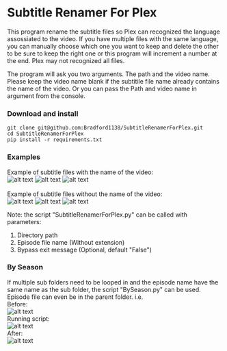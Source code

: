 # Subtitle Renamer For Plex

This program rename the subtitle files so Plex can recognized the language assossiated to the video.
If you have multiple files with the same language, you can manually choose which one you want to keep and delete the other to be sure to keep the right one or this program will increment a number at the end. Plex may not recognized all files.

The program will ask you two arguments. The path and the video name. Please keep the video name blank if the subtitile file name already contains the name of the video. Or you can pass the Path and video name in argument from the console.


### Download and install
```
git clone git@github.com:Bradford1138/SubtitleRenamerForPlex.git
cd SubtitleRenamerForPlex
pip install -r requirements.txt
```

### Examples
Example of subtitle files with the name of the video: \
![alt text](ReadMeMedia/Before_with_name.JPG "Before_with_name")
![alt text](ReadMeMedia/Console_with_name.JPG "Console_with_name")
![alt text](ReadMeMedia/After.JPG "After")
\
\
Example of subtitle files without the name of the video: \
![alt text](ReadMeMedia/Before_without_name.JPG "Before_without_name")
![alt text](ReadMeMedia/Console_without_name.JPG "Console_without_name")
![alt text](ReadMeMedia/After.JPG "After")

Note: the script "SubtitleRenamerForPlex.py" can be called with parameters: 
1. Directory path
2. Episode file name (Without extension)
3. Bypass exit message (Optional, default "False")

### By Season

If multiple sub folders need to be looped in and the episode name have the same name as the sub folder, the script "BySeason.py" can be used. Episode file can even be in the parent folder. i.e. \
Before: \
![alt text](ReadMeMedia/Season_folder_before.JPG "Before by season") \
Running script: \
![alt text](ReadMeMedia/Season_folder_script.JPG "By season script") \
After: \
![alt text](ReadMeMedia/Season_folder_after.JPG "After by season") 

